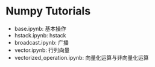 # Numpy Tutorials

- base.ipynb: 基本操作
- hstack.ipynb: hstack
- broadcast.ipynb: 广播
- vector.ipynb: 行列向量
- vectorized_operation.ipynb: 向量化运算与非向量化运算

